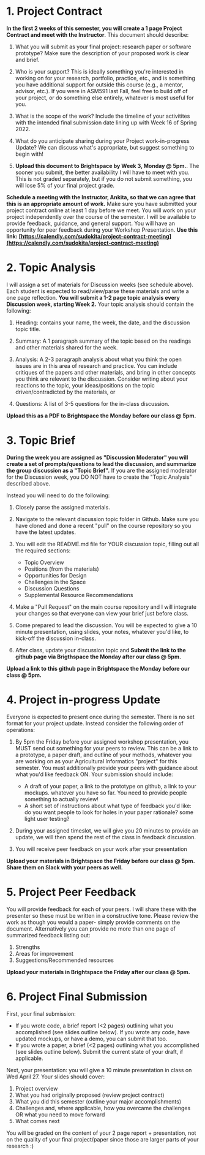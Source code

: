# 1. Project Contract
**In the first 2 weeks of this semester, you will create a 1 page Project Contract and meet with the Instructor**. This document should describe:

1. What you will submit as your final project: research paper or software prototype? Make sure the description of your proposed work is clear and brief.

2. Who is your support? This is ideally something you're interested in working on for your research, portfolio, practice, etc., and is something you have additional support for outside this course (e.g., a mentor, advisor, etc.). If you were in ASM591 last Fall, feel free to build off of your project, or do something else entirely, whatever is most useful for you.

3. What is the scope of the work? Include the timeline of your activitites with the intended final submission date lining up with Week 16 of Spring 2022.

4. What do you anticipate sharing during your Project work-in-progress Update? We can discuss what's appropriate, but suggest something to begin with!

5. **Upload this document to Brightspace by Week 3, Monday @ 5pm.**. The sooner you submit, the better availability I will have to meet with you. This is not graded separately, but if you do not submit something, you will lose 5% of your final project grade.

**Schedule a meeting with the Instructor, Ankita, so that we can agree that this is an appropriate amount of work.** Make sure you have submitted your project contract online at least 1 day before we meet. You will work on your project independently over the course of the semester. I will be available to provide feedback, guidance, and general support. You will have an opportunity for peer feedback during your Workshop Presentation. **Use this link: [https://calendly.com/sudokita/project-contract-meeting](https://calendly.com/sudokita/project-contract-meeting)**



# 2. Topic Analysis
I will assign a set of materials for Discussion weeks (see schedule above). Each student is expected to read/view/parse these materials and write a one page reflection. **You will submit a 1-2 page topic analysis every Discussion week, starting Week 2.** Your topic analysis should contain the following:

1. Heading: contains your name, the week, the date, and the discussion topic title.

2. Summary: A 1 paragraph summary of the topic based on the readings and other materials shared for the week.

3. Analysis: A 2-3 paragraph analysis about what you think the open issues are in this area of research and practice. You can include critiques of the papers and other materials, and bring in other concepts you think are relevant to the discussion. Consider writing about your reactions to the topic, your ideas/positions on the topic driven/contradicted by the materials, or 

4. Questions: A list of 3-5 questions for the in-class discussion.

**Upload this as a PDF to Brightspace the Monday before our class @ 5pm.**

# 3. Topic Brief
**During the week you are assigned as "Discussion Moderator" you will create a set of prompts/questions to lead the discussion, and summarize the group discussion as a "Topic Brief".** If you are the assigned moderator for the Discussion week, you DO NOT have to create the "Topic Analysis" described above. 

Instead you will need to do the following:

1. Closely parse the assigned materials.

2. Navigate to the relevant discussion topic folder in Github. Make sure you have cloned and done a recent "pull" on the course repository so you have the latest updates.

3. You will edit the README.md file for YOUR discussion topic, filling out all the required sections:
	- Topic Overview
	- Positions (from the materials)
	- Opportunities for Design
	- Challenges in the Space
	- Discussion Questions
	- Supplemental Resource Recommendations

4. Make a "Pull Request" on the main course repository and I will integrate your changes so that everyone can view your brief just before class.

5. Come prepared to lead the discussion. You will be expected to give a 10 minute presentation, using slides, your notes, whatever you'd like, to kick-off the discussion in-class.

6. After class, update your discussion topic and **Submit the link to the github page via Brigthspace the Monday after our class @ 5pm.**

**Upload a link to this github page in Brightspace the Monday before our class @ 5pm.**

# 4. Project in-progress Update

Everyone is expected to present once during the semester. There is no set format for your project update. Instead consider the following order of operations:

1. By 5pm the Friday before your assigned workshop presentation, you MUST send out something for your peers to review. This can be a link to a prototype, a paper draft, and outline of your methods, whatever you are working on as your Agricultural Informatics "project" for this semester. You must additionally provide your peers with guidance about what you'd like feedback ON. Your submission should include:
	- A draft of your paper, a link to the prototype on github, a link to your mockups. whatever you have so far. You need to provide people something to actually review!
	- A short set of instructions about what type of feedback you'd like: do you want people to look for holes in your paper rationale? some light user testing?

2. During your assigned timeslot, we will give you 20 minutes to provide an update, we will then spend the rest of the class in feedback discussion. 

3. You will receive peer feedback on your work after your presentation


**Upload your materials in Brightspace the Friday before our class @ 5pm. Share them on Slack with your peers as well.**

# 5. Project Peer Feedback

You will provide feedback for each of your peers. I will share these with the presenter so these must be written in a constructive tone.  Please review the work as though you would a paper- simply provide comments on the document. Alternatively you can provide no more than one page of summarized feedback listing out:

1. Strengths
2. Areas for improvement
3. Suggestions/Recommended resources

**Upload your materials in Brightspace the Friday after our class @ 5pm.**

# 6. Project Final Submission
First, your final submission:
 - If you wrote code, a brief report (<2 pages) outlining what you accomplished (see slides outline below). If you wrote any code, have updated mockups, or have a demo, you can submit that too.
 - If you wrote a paper, a brief (<2 pages) outlining what you accomplished (see slides outline below). Submit the current state of your draft, if applicable.

Next, your presentation: you will give a 10 minute presentation in class on Wed April 27. Your slides should cover:
1. Project overview
2. What you had originally proposed (review project contract)
3. What you did this semester (outline your major accomplishments)
4. Challenges and, where applicable, how you overcame the challenges OR what you need to move forward
5. What comes next

You will be graded on the content of your 2 page report + presentation, not on the quality of your final project/paper since those are larger parts of your research :)



